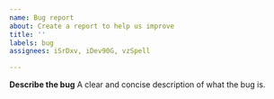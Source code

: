```yaml
---
name: Bug report
about: Create a report to help us improve
title: ''
labels: bug
assignees: iSrDxv, iDev90G, vzSpell

---
```


**Describe the bug**
A clear and concise description of what the bug is.
